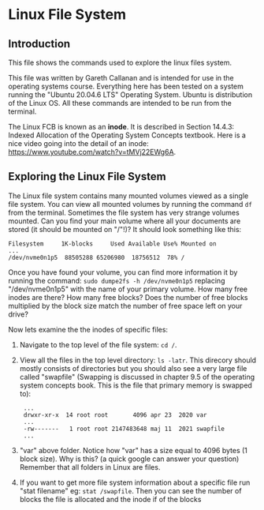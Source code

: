 # Linux File System

## Introduction

This file shows the commands used to explore the linux files system.

This file was written by Gareth Callanan and is intended for use in the operating systems course. Everything here has been tested on a system running the "Ubuntu 20.04.6 LTS" Operating System. Ubuntu is distribution of the Linux OS. All these commands are intended to be run from the terminal.

The Linux FCB is known as an **inode**. It is described in Section 14.4.3: Indexed Allocation of the Operating System Concepts textbook. Here is a nice video going into the detail of an inode: https://www.youtube.com/watch?v=tMVj22EWg6A.

## Exploring the Linux File System

The Linux file system contains many mounted volumes viewed as a single file system. You can view all mounted volumes by running the command `df` from the terminal. Sometimes the file system has very strange volumes mounted. Can you find your main volume where all your documents are stored (it should be mounted on "/"!)? It should look something like this:

    Filesystem     1K-blocks     Used Available Use% Mounted on
    ...
    /dev/nvme0n1p5  88505288 65206980  18756512  78% /

Once you have found your volume, you can find more information it by running the command: `sudo dumpe2fs -h /dev/nvme0n1p5` replacing "/dev/nvme0n1p5" with the name of your primary volume. How many free inodes are there? How many free blocks? Does the number of free blocks multiplied by the block size match the number of free space left on your drive?

Now lets examine the the inodes of specific files:
1. Navigate to the top level of the file system: `cd /`.
2. View all the files in the top level directory: `ls -latr`. This direcory should mostly consists of directories but you should also see a very large file called "swapfile" (Swapping is discussed in chapter 9.5 of the operating system concepts book. This is the file that primary memory is swapped to):

        ...
        drwxr-xr-x  14 root root       4096 apr 23  2020 var
        ...
        -rw-------   1 root root 2147483648 maj 11  2021 swapfile
        ...
3. "var" above folder. Notice how "var" has a size equal to 4096 bytes (1 block size). Why is this? (a quick google can answer your question) Remember that all folders in Linux are files.
4. If you want to get more file system information about a specific file run "stat filename" eg: `stat /swapfile`. Then you can see the number of blocks the file is allocated and the inode if of the blocks
